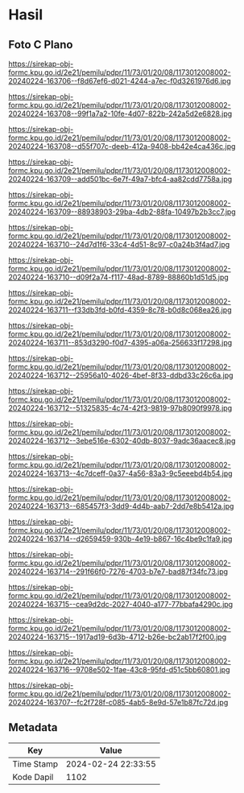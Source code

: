 # Hasil

## Foto C Plano

https://sirekap-obj-formc.kpu.go.id/2e21/pemilu/pdpr/11/73/01/20/08/1173012008002-20240224-163706--f8d67ef6-d021-4244-a7ec-f0d3261976d6.jpg

https://sirekap-obj-formc.kpu.go.id/2e21/pemilu/pdpr/11/73/01/20/08/1173012008002-20240224-163708--99f1a7a2-10fe-4d07-822b-242a5d2e6828.jpg

https://sirekap-obj-formc.kpu.go.id/2e21/pemilu/pdpr/11/73/01/20/08/1173012008002-20240224-163708--d55f707c-deeb-412a-9408-bb42e4ca436c.jpg

https://sirekap-obj-formc.kpu.go.id/2e21/pemilu/pdpr/11/73/01/20/08/1173012008002-20240224-163709--add501bc-6e7f-49a7-bfc4-aa82cdd7758a.jpg

https://sirekap-obj-formc.kpu.go.id/2e21/pemilu/pdpr/11/73/01/20/08/1173012008002-20240224-163709--88938903-29ba-4db2-88fa-10497b2b3cc7.jpg

https://sirekap-obj-formc.kpu.go.id/2e21/pemilu/pdpr/11/73/01/20/08/1173012008002-20240224-163710--24d7d1f6-33c4-4d51-8c97-c0a24b3f4ad7.jpg

https://sirekap-obj-formc.kpu.go.id/2e21/pemilu/pdpr/11/73/01/20/08/1173012008002-20240224-163710--d09f2a74-f117-48ad-8789-88860b1d51d5.jpg

https://sirekap-obj-formc.kpu.go.id/2e21/pemilu/pdpr/11/73/01/20/08/1173012008002-20240224-163711--f33db3fd-b0fd-4359-8c78-b0d8c068ea26.jpg

https://sirekap-obj-formc.kpu.go.id/2e21/pemilu/pdpr/11/73/01/20/08/1173012008002-20240224-163711--853d3290-f0d7-4395-a06a-256633f17298.jpg

https://sirekap-obj-formc.kpu.go.id/2e21/pemilu/pdpr/11/73/01/20/08/1173012008002-20240224-163712--25956a10-4026-4bef-8f33-ddbd33c26c6a.jpg

https://sirekap-obj-formc.kpu.go.id/2e21/pemilu/pdpr/11/73/01/20/08/1173012008002-20240224-163712--51325835-4c74-42f3-9819-97b8090f9978.jpg

https://sirekap-obj-formc.kpu.go.id/2e21/pemilu/pdpr/11/73/01/20/08/1173012008002-20240224-163712--3ebe516e-6302-40db-8037-9adc36aacec8.jpg

https://sirekap-obj-formc.kpu.go.id/2e21/pemilu/pdpr/11/73/01/20/08/1173012008002-20240224-163713--4c7dceff-0a37-4a56-83a3-9c5eeebd4b54.jpg

https://sirekap-obj-formc.kpu.go.id/2e21/pemilu/pdpr/11/73/01/20/08/1173012008002-20240224-163713--685457f3-3dd9-4d4b-aab7-2dd7e8b5412a.jpg

https://sirekap-obj-formc.kpu.go.id/2e21/pemilu/pdpr/11/73/01/20/08/1173012008002-20240224-163714--d2659459-930b-4e19-b867-16c4be9c1fa9.jpg

https://sirekap-obj-formc.kpu.go.id/2e21/pemilu/pdpr/11/73/01/20/08/1173012008002-20240224-163714--291f66f0-7276-4703-b7e7-bad87f34fc73.jpg

https://sirekap-obj-formc.kpu.go.id/2e21/pemilu/pdpr/11/73/01/20/08/1173012008002-20240224-163715--cea9d2dc-2027-4040-a177-77bbafa4290c.jpg

https://sirekap-obj-formc.kpu.go.id/2e21/pemilu/pdpr/11/73/01/20/08/1173012008002-20240224-163715--1917ad19-6d3b-4712-b26e-bc2ab17f2f00.jpg

https://sirekap-obj-formc.kpu.go.id/2e21/pemilu/pdpr/11/73/01/20/08/1173012008002-20240224-163716--9708e502-1fae-43c8-95fd-d51c5bb60801.jpg

https://sirekap-obj-formc.kpu.go.id/2e21/pemilu/pdpr/11/73/01/20/08/1173012008002-20240224-163707--fc2f728f-c085-4ab5-8e9d-57e1b87fc72d.jpg


## Metadata

| Key        | Value               |
| ---------- | ------------------- |
| Time Stamp | 2024-02-24 22:33:55 |
| Kode Dapil | 1102                |



